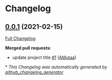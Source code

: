 # Changelog

## [0.0.1](https://github.com/AMutaa/auto_changelog_demo/tree/0.0.1) (2021-02-15)

[Full Changelog](https://github.com/AMutaa/auto_changelog_demo/compare/9ed9554371e517c7adab09ec914ae00df5899443...0.0.1)

**Merged pull requests:**

- update project title [\#1](https://github.com/AMutaa/auto_changelog_demo/pull/1) ([AMutaa](https://github.com/AMutaa))



\* *This Changelog was automatically generated by [github_changelog_generator](https://github.com/github-changelog-generator/github-changelog-generator)*
